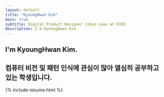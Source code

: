 ```yaml
---
layout: default
title: "KyoungHwan Kim"
main: true
subtitle: Digital Product Designer Jihye Leee at RIDI
description: I'm KyoungHwan Kim.
---
```

<div class="intro-animation">
<section class="explanation">
    <h1 class="intro">I'm KyoungHwan Kim.</h1>
    <h2 class="intro">컴퓨터 비전 및 패턴 인식에 관심이 많아 열심히 공부하고 있는 학생입니다.</h2>
</section>
</div>
{% include resume.html %}
